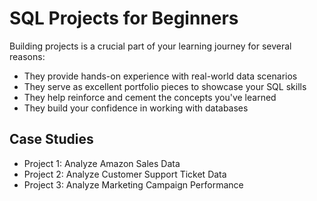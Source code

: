 # SQL Projects for Beginners
Building projects is a crucial part of your learning journey for several reasons:

* They provide hands-on experience with real-world data scenarios
* They serve as excellent portfolio pieces to showcase your SQL skills
* They help reinforce and cement the concepts you've learned
* They build your confidence in working with databases
## Case Studies
* Project 1: Analyze Amazon Sales Data
* Project 2: Analyze Customer Support Ticket Data
* Project 3: Analyze Marketing Campaign Performance
